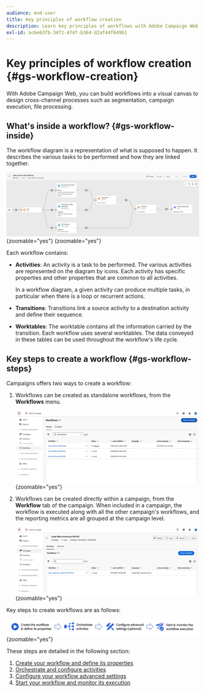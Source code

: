 ```yaml
---
audience: end-user
title: Key principles of workflow creation
description: Learn key principles of workflows with Adobe Campaign Web
exl-id: ac6e63fb-34f2-474f-b364-d2af44f649b1
---
```


# Key principles of workflow creation {#gs-workflow-creation}

With Adobe Campaign Web, you can build workflows into a visual canvas to design cross-channel processes such as segmentation, campaign execution, file processing.

## What's inside a workflow? {#gs-workflow-inside}

The workflow diagram is a representation of what is supposed to happen. It describes the various tasks to be performed and how they are linked together. 

![](assets/workflow-example.png){zoomable="yes"} {zoomable="yes"}

Each workflow contains:

* **Activities**: An activity is a task to be performed. The various activities are represented on the diagram by icons. Each activity has specific properties and other properties that are common to all activities.

    In a workflow diagram, a given activity can produce multiple tasks, in particular when there is a loop or recurrent actions.

* **Transitions**: Transitions link a source activity to a destination activity and define their sequence. 

* **Worktables**: The worktable contains all the information carried by the transition. Each workflow uses several worktables. The data conveyed in these tables can be used throughout the workflow's life cycle.

## Key steps to create a workflow {#gs-workflow-steps}


Campaigns offers two ways to create a workflow:

1. Workflows can be created as standalone workflows, from the **Workflows** menu.

    ![](assets/create-a-standalone-wf.png){zoomable="yes"}

1. Workflows can be created directly within a campaign, from the **Workflow** tab of the campaign. When included in a campaign, the workflow is executed along with all the other campaign's workflows, and the reporting metrics are all grouped at the campaign level.

    ![](assets/create-a-wf-from-a-campaign.png){zoomable="yes"}
    
Key steps to create workflows are as follows:

![](assets/workflow-creation-process.png){zoomable="yes"}

These steps are detailed in the following section:

1. [Create your workflow and define its properties](create-workflow.md)
1. [Orchestrate and configure activities](orchestrate-activities.md)
1. [Configure your workflow advanced settings](workflow-settings.md)
1. [Start your workflow and monitor its execution](start-monitor-workflows.md)
